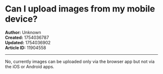 # Can I upload images from my mobile device?

**Author:** Unknown  
**Created:** 1754036787  
**Updated:** 1754036902  
**Article ID:** 11904558  

---

No, currently images can be uploaded only via the browser app but not via the iOS or Android apps.
